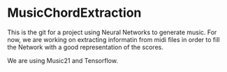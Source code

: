 # MusicChordExtraction

This is the git for a project using Neural Networks to generate music. 
For now, we are working on extracting informatin from midi files in order to fill the Network with a good representation of the scores. 

We are using Music21 and Tensorflow. 
